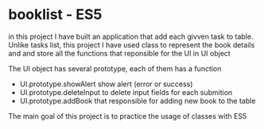 # booklist - ES5

in this project I have built an application that add each givven task
to table. Unlike tasks list, this project I have used class to represent the book details and and store all the functions that reponsible for the UI in UI object

The UI object has several prototype, each of them has a function
- UI.prototype.showAlert    show alert (error or success)
- UI.prototype.deleteInput  to delete input fields for each submition
- UI.prototype.addBook      that responsible for adding new book to the table

The main goal of this project is to practice the usage of classes with ES5

